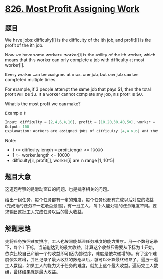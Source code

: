 # [826. Most Profit Assigning Work](https://leetcode.com/problems/most-profit-assigning-work/)

## 题目

We have jobs: difficulty[i] is the difficulty of the ith job, and profit[i] is the profit of the ith job. 

Now we have some workers. worker[i] is the ability of the ith worker, which means that this worker can only complete a job with difficulty at most worker[i]. 

Every worker can be assigned at most one job, but one job can be completed multiple times.

For example, if 3 people attempt the same job that pays $1, then the total profit will be $3.  If a worker cannot complete any job, his profit is $0.

What is the most profit we can make?


Example 1:


```c
Input: difficulty = [2,4,6,8,10], profit = [10,20,30,40,50], worker = [4,5,6,7]
Output: 100 
Explanation: Workers are assigned jobs of difficulty [4,4,6,6] and they get profit of [20,20,30,30] seperately.
```

Note:

- 1 <= difficulty.length = profit.length <= 10000
- 1 <= worker.length <= 10000
- difficulty[i], profit[i], worker[i]  are in range [1, 10^5]


## 题目大意

这道题考察的是滑动窗口的问题，也是排序相关的问题。

给出一组任务，每个任务都有一定的难度，每个任务也都有完成以后对应的收益(完成难的任务不一定收益最高)。有一批工人，每个人能处理的任务难度不同。要求输出这批工人完成任务以后的最大收益。

## 解题思路

先将任务按照难度排序，工人也按照能处理任务难度的能力排序。用一个数组记录下，每个 i 下标，当前能达到的最大收益。计算这个收益只需要从下标为 1 开始，依次比较自己和前一个的收益即可(因为排过序，难度是依次递增的)。有了这个难度依次递增，并且记录了最大收益的数组以后，就可以计算最终结果了。遍历一遍工人数组，如果工人的能力大于任务的难度，就加上这个最大收益。遍历完工人数组，最终结果就是最大收益。


